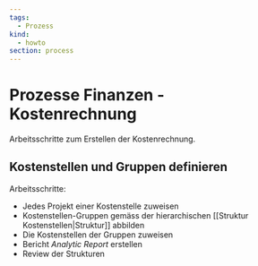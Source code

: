 ```yaml
---
tags:
  - Prozess
kind:
  - howto
section: process
---
```


# Prozesse Finanzen - Kostenrechnung

Arbeitsschritte zum Erstellen der Kostenrechnung.

## Kostenstellen und Gruppen definieren

Arbeitsschritte:

- Jedes Projekt einer Kostenstelle zuweisen
- Kostenstellen-Gruppen gemäss der hierarchischen [[Struktur Kostenstellen|Struktur]] abbilden
- Die Kostenstellen der Gruppen zuweisen
- Bericht _Analytic Report_ erstellen
- Review der Strukturen
